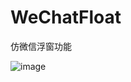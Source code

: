 # WeChatFloat
仿微信浮窗功能


![image](https://github.com/SherlockQi/WeChatFloat/blob/master/%E6%95%88%E6%9E%9C%E5%9B%BE.gif)


